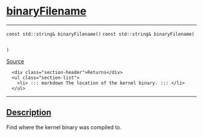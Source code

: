 
<h1 id="binary-filename">
 <a href="#/api/kernel/binaryFilename" class="anchor">
   <span>binaryFilename</span>
  </a>
</h1>

<div class="signature">

<hr>

  <div class="definition-container">
    <div class="definition">
      <code class="desktop-only"><span class="token keyword">const</span> <span class="token keyword">std::string</span>& binaryFilename()</code>
      <code class="mobile-only"><span class="token keyword">const</span> <span class="token keyword">std::string</span>& binaryFilename(
    
)</code>
      <div class="flex-spacing"></div>
      <a href="https://github.com/libocca/occa/blob/d617b895/include/occa/core/kernel.hpp#L206" target="_blank">Source</a>
    </div>
    <div class="description">

      <div class="section-header">Returns</div>
      <ul class="section-list">
        <li> ::: markdown The location of the kernel binary. ::: </li>
      </ul>
</div>
  </div>

  <hr>
</div>


<h2 id="description">
 <a href="#/api/kernel/binaryFilename?id=description" class="anchor">
   <span>Description</span>
  </a>
</h2>

Find where the kernel binary was compiled to.
